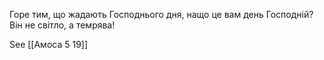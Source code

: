 Горе тим, що жадають Господнього дня, нащо це вам день Господній? Він не світло, а темрява!

See [[Амоса 5 19]]